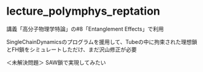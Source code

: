 # lecture_polymphys_reptation

講義「高分子物理学特論」の#8「Entanglement Effects」で利用

SingleChainDynamicsのプログラムを援用して、Tubeの中に拘束された理想鎖とFH鎖をシミュレートしただけ、まだ沢山修正が必要

＜未解決問題＞ 
SAW鎖で実現してみたい